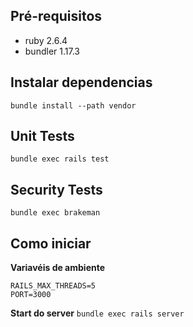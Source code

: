 ## Pré-requisitos
* ruby 2.6.4
* bundler 1.17.3

## Instalar dependencias
`bundle install --path vendor`

## Unit Tests
`bundle exec rails test`

## Security Tests
`bundle exec brakeman`

## Como iniciar
**Variavéis de ambiente**
```
RAILS_MAX_THREADS=5
PORT=3000
```

**Start do server**
`bundle exec rails server`
